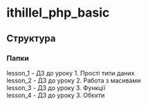# ithillel_php_basic
## Структура
### Папки
lesson_1 - ДЗ до уроку 1. Прості типи даних  
lesson_2 - ДЗ до уроку 2. Работа з масивами  
lesson_3 - ДЗ до уроку 3. Функції  
lesson_4 - ДЗ до уроку 3. Обєкти  
